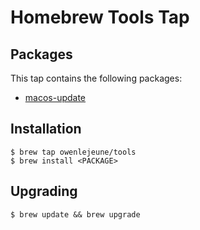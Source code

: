 # Homebrew Tools Tap

## Packages
This tap contains the following packages:
* [macos-update](https://github.com/owenlejeune/macOS-update)

## Installation
```shell
$ brew tap owenlejeune/tools
$ brew install <PACKAGE>
```

## Upgrading
```shell
$ brew update && brew upgrade
```
